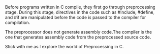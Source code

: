 Before programs written in C compile, they first go through preprocessing stage. During this stage, directives in the code such as #include, #define, and #if are manipulated before the code is passed to the compiler for compilation.

The preprocessor does not generate assembly code.The compiler is the one that generates assembly code from the preprocessed source code.

Stick with me as I explore the world of Preprocessing in C.
